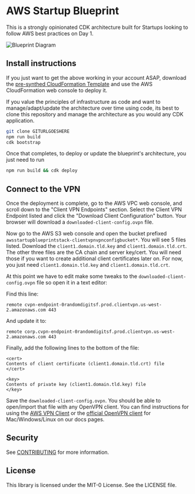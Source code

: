 # AWS Startup Blueprint

This is a strongly opinionated CDK architecture built for Startups looking to follow AWS best practices on Day 1. 

![Blueprint Diagram](http://devspacepaul.s3.us-west-2.amazonaws.com/startupblueprints/BlueprintDiagram.png)

## Install instructions

If you just want to get the above working in your account ASAP, download the [pre-synthed CloudFormation Template](https://raw.githubusercontent.com/aws-samples/aws-startup-blueprint/mainline/cdk.out/AwsStartupBlueprintStack.template.json) and use the AWS CloudFormation web console to deploy it.

If you value the principles of infrastructure as code and want to manage/adapt/update the architecture over time using code, its best to clone this repository and manage the architecture as you would any CDK application.

```bash
git clone GITURLGOESHERE
npm run build 
cdk bootstrap
```

Once that completes, to deploy or update the blueprint's architecture, you just need to run 

```bash 
npm run build && cdk deploy
```

## Connect to the VPN

Once the deployment is complete, go to the AWS VPC web console, and scroll down to the "Client VPN Endpoints" section. Select the Client VPN Endpoint listed and click the "Download Client Configuration" button. Your browser will download a `downloaded-client-config.ovpn` file.

Now go to the AWS S3 web console and open the bucket prefixed `awsstartupblueprintstack-clientvpnvpnconfigbucket*`. You will see 5 files listed. Download the `client1.domain.tld.key` and `client1.domain.tld.crt`. The other three files are the CA chain and server key/cert. You will need those if you want to create additional client certificates later on. For now, you just need `client1.domain.tld.key` and `client1.domain.tld.crt`.

At this point we have to edit make some tweaks to the `downloaded-client-config.ovpn` file so open it in a text editor:

Find this line: 

```
remote cvpn-endpoint-0randomdigitsf.prod.clientvpn.us-west-2.amazonaws.com 443
```

And update it to: 

```
remote corp.cvpn-endpoint-0randomdigitsf.prod.clientvpn.us-west-2.amazonaws.com 443
```

Finally, add the following lines to the bottom of the file:

```
<cert>
Contents of client certificate (client1.domain.tld.crt) file
</cert>

<key>
Contents of private key (client1.domain.tld.key) file
</key>
```

Save the `downloaded-client-config.ovpn`. You should be able to open/import that file with any OpenVPN client. You can find instructions for using the [AWS VPN Client](https://docs.aws.amazon.com/vpn/latest/clientvpn-user/connect-aws-client-vpn-connect.html) or the [official OpenVPN client](https://docs.aws.amazon.com/vpn/latest/clientvpn-user/connect.html) for Mac/Windows/Linux on our docs pages.


## Security

See [CONTRIBUTING](CONTRIBUTING.md#security-issue-notifications) for more information.

## License

This library is licensed under the MIT-0 License. See the LICENSE file.


